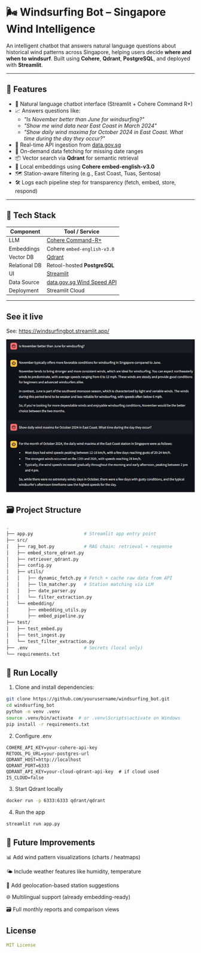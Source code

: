 # 🌬️ Windsurfing Bot – Singapore Wind Intelligence

An intelligent chatbot that answers natural language questions about historical wind patterns across Singapore, helping users decide **where and when to windsurf**. Built using **Cohere**, **Qdrant**, **PostgreSQL**, and deployed with **Streamlit**.

---

## 🚀 Features

- 💬 Natural language chatbot interface (Streamlit + Cohere Command R+)
- 📈 Answers questions like:
  - _"Is November better than June for windsurfing?"_
  - _"Show me wind data near East Coast in March 2024"_
  - _"Show daily wind maxima for October 2024 in East Coast. What time during the day they occur?"_
- 📡 Real-time API ingestion from [data.gov.sg](https://data.gov.sg/dataset/wind-speed)
- 🔄 On-demand data fetching for missing date ranges
- 📦 Vector search via **Qdrant** for semantic retrieval
- 🧠 Local embeddings using **Cohere embed-english-v3.0**
- 🗺️ Station-aware filtering (e.g., East Coast, Tuas, Sentosa)
- 🛠️ Logs each pipeline step for transparency (fetch, embed, store, respond)

---

## 🧰 Tech Stack

| Component       | Tool / Service                         |
|----------------|----------------------------------------|
| LLM            | [Cohere Command-R+](https://cohere.com) |
| Embeddings     | Cohere `embed-english-v3.0`             |
| Vector DB      | [Qdrant](https://qdrant.tech)           |
| Relational DB  | Retool-hosted **PostgreSQL**            |
| UI             | [Streamlit](https://streamlit.io)       |
| Data Source    | [data.gov.sg Wind Speed API](https://data.gov.sg/dataset/wind-speed) |
| Deployment     | Streamlit Cloud                         |

---

## See it live

See: https://windsurfingbot.streamlit.app/

![Chat response](img/chat_01.png)

## 🗃️ Project Structure

```bash
.
├── app.py                   # Streamlit app entry point
├── src/
│   ├── rag_bot.py           # RAG chain: retrieval + response
│   ├── embed_store_qdrant.py
│   ├── retriever_qdrant.py
│   ├── config.py
│   ├── utils/
│   │   ├── dynamic_fetch.py # Fetch + cache raw data from API
│   │   ├── llm_matcher.py   # Station matching via LLM
│   │   ├── date_parser.py
│   │   └── filter_extraction.py
│   └── embedding/
│       ├── embedding_utils.py
│       ├── embed_pipeline.py
├── test/
│   ├── test_embed.py
│   ├── test_ingest.py
│   └── test_filter_extraction.py
├── .env                     # Secrets (local only)
└── requirements.txt

```


## 🧪 Run Locally

1. Clone and install dependencies:

```bash
git clone https://github.com/yourusername/windsurfing_bot.git
cd windsurfing_bot
python -m venv .venv
source .venv/bin/activate  # or .venv\Scripts\activate on Windows
pip install -r requirements.txt
```

2. Configure .env

```env
COHERE_API_KEY=your-cohere-api-key
RETOOL_PG_URL=your-postgres-url
QDRANT_HOST=http://localhost
QDRANT_PORT=6333
QDRANT_API_KEY=your-cloud-qdrant-api-key  # if cloud used
IS_CLOUD=false
```

3. Start Qdrant locally

```bash
docker run -p 6333:6333 qdrant/qdrant
```

4. Run the app

```bash
streamlit run app.py
```

## 🧠 Future Improvements

📊 Add wind pattern visualizations (charts / heatmaps)

🌤️ Include weather features like humidity, temperature

🧭 Add geolocation-based station suggestions

🌐 Multilingual support (already embedding-ready)

🗃️ Full monthly reports and comparison views

## License

```yaml
MIT License
```